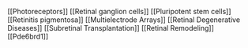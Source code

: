 [[Photoreceptors]]
[[Retinal ganglion cells]]
[[Pluripotent stem cells]]
[[Retinitis pigmentosa]]
[[Multielectrode Arrays]]
[[Retinal Degenerative Diseases]]
[[Subretinal Transplantation]]
[[Retinal Remodeling]]
[[Pde6brd1]]
